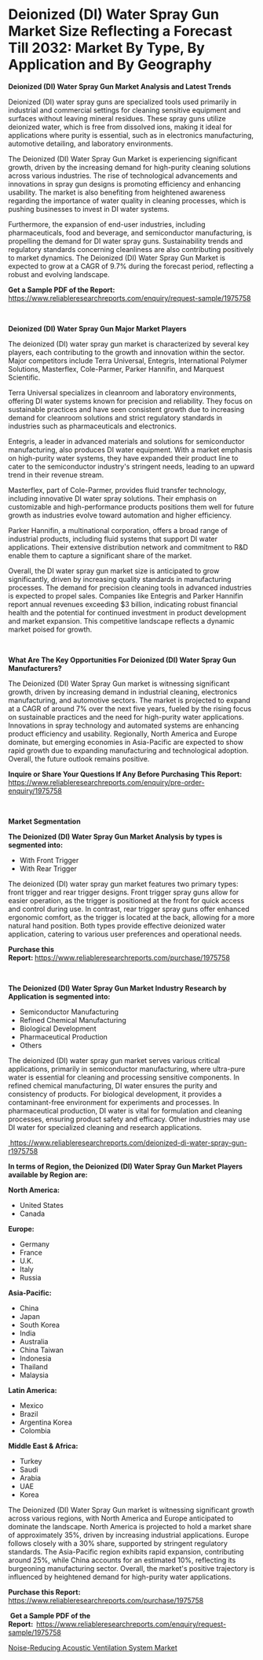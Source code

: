 <p><h1>Deionized (DI) Water Spray Gun Market Size Reflecting a Forecast Till 2032: Market By Type, By Application and By Geography</h1></p><p><strong>Deionized (DI) Water Spray Gun Market Analysis and Latest Trends</strong></p>
<p><p>Deionized (DI) water spray guns are specialized tools used primarily in industrial and commercial settings for cleaning sensitive equipment and surfaces without leaving mineral residues. These spray guns utilize deionized water, which is free from dissolved ions, making it ideal for applications where purity is essential, such as in electronics manufacturing, automotive detailing, and laboratory environments.</p><p>The Deionized (DI) Water Spray Gun Market is experiencing significant growth, driven by the increasing demand for high-purity cleaning solutions across various industries. The rise of technological advancements and innovations in spray gun designs is promoting efficiency and enhancing usability. The market is also benefiting from heightened awareness regarding the importance of water quality in cleaning processes, which is pushing businesses to invest in DI water systems.</p><p>Furthermore, the expansion of end-user industries, including pharmaceuticals, food and beverage, and semiconductor manufacturing, is propelling the demand for DI water spray guns. Sustainability trends and regulatory standards concerning cleanliness are also contributing positively to market dynamics. The Deionized (DI) Water Spray Gun Market is expected to grow at a CAGR of 9.7% during the forecast period, reflecting a robust and evolving landscape.</p></p>
<p><strong>Get a Sample PDF of the Report:&nbsp;</strong> <a href="https://www.reliableresearchreports.com/enquiry/request-sample/1975758?utm_campaign=2260&utm_medium=2&utm_source=Github&utm_content=ia&utm_term=02032025&utm_id=deionized-di-water-spray-gun">https://www.reliableresearchreports.com/enquiry/request-sample/1975758</a></p>
<p>&nbsp;</p>
<p><strong>Deionized (DI) Water Spray Gun Major Market Players</strong></p>
<p><p>The deionized (DI) water spray gun market is characterized by several key players, each contributing to the growth and innovation within the sector. Major competitors include Terra Universal, Entegris, International Polymer Solutions, Masterflex, Cole-Parmer, Parker Hannifin, and Marquest Scientific.</p><p>Terra Universal specializes in cleanroom and laboratory environments, offering DI water systems known for precision and reliability. They focus on sustainable practices and have seen consistent growth due to increasing demand for cleanroom solutions and strict regulatory standards in industries such as pharmaceuticals and electronics.</p><p>Entegris, a leader in advanced materials and solutions for semiconductor manufacturing, also produces DI water equipment. With a market emphasis on high-purity water systems, they have expanded their product line to cater to the semiconductor industry's stringent needs, leading to an upward trend in their revenue stream.</p><p>Masterflex, part of Cole-Parmer, provides fluid transfer technology, including innovative DI water spray solutions. Their emphasis on customizable and high-performance products positions them well for future growth as industries evolve toward automation and higher efficiency.</p><p>Parker Hannifin, a multinational corporation, offers a broad range of industrial products, including fluid systems that support DI water applications. Their extensive distribution network and commitment to R&D enable them to capture a significant share of the market.</p><p>Overall, the DI water spray gun market size is anticipated to grow significantly, driven by increasing quality standards in manufacturing processes. The demand for precision cleaning tools in advanced industries is expected to propel sales. Companies like Entegris and Parker Hannifin report annual revenues exceeding $3 billion, indicating robust financial health and the potential for continued investment in product development and market expansion. This competitive landscape reflects a dynamic market poised for growth.</p></p>
<p>&nbsp;</p>
<p><strong>What Are The Key Opportunities For Deionized (DI) Water Spray Gun Manufacturers?</strong></p>
<p><p>The Deionized (DI) Water Spray Gun market is witnessing significant growth, driven by increasing demand in industrial cleaning, electronics manufacturing, and automotive sectors. The market is projected to expand at a CAGR of around 7% over the next five years, fueled by the rising focus on sustainable practices and the need for high-purity water applications. Innovations in spray technology and automated systems are enhancing product efficiency and usability. Regionally, North America and Europe dominate, but emerging economies in Asia-Pacific are expected to show rapid growth due to expanding manufacturing and technological adoption. Overall, the future outlook remains positive.</p></p>
<p><strong>Inquire or Share Your Questions If Any Before Purchasing This Report:</strong> <a href="https://www.reliableresearchreports.com/enquiry/pre-order-enquiry/1975758?utm_campaign=2260&utm_medium=2&utm_source=Github&utm_content=ia&utm_term=02032025&utm_id=deionized-di-water-spray-gun">https://www.reliableresearchreports.com/enquiry/pre-order-enquiry/1975758</a></p>
<p>&nbsp;</p>
<p><strong>Market Segmentation</strong></p>
<p><strong>The Deionized (DI) Water Spray Gun Market Analysis by types is segmented into:</strong></p>
<p><ul><li>With Front Trigger</li><li>With Rear Trigger</li></ul></p>
<p><p>The deionized (DI) water spray gun market features two primary types: front trigger and rear trigger designs. Front trigger spray guns allow for easier operation, as the trigger is positioned at the front for quick access and control during use. In contrast, rear trigger spray guns offer enhanced ergonomic comfort, as the trigger is located at the back, allowing for a more natural hand position. Both types provide effective deionized water application, catering to various user preferences and operational needs.</p></p>
<p><strong>Purchase this Report:&nbsp;</strong><a href="https://www.reliableresearchreports.com/purchase/1975758?utm_campaign=2260&utm_medium=2&utm_source=Github&utm_content=ia&utm_term=02032025&utm_id=deionized-di-water-spray-gun">https://www.reliableresearchreports.com/purchase/1975758</a></p>
<p>&nbsp;</p>
<p><strong>The Deionized (DI) Water Spray Gun Market Industry Research by Application is segmented into:</strong></p>
<p><ul><li>Semiconductor Manufacturing</li><li>Refined Chemical Manufacturing</li><li>Biological Development</li><li>Pharmaceutical Production</li><li>Others</li></ul></p>
<p><p>The deionized (DI) water spray gun market serves various critical applications, primarily in semiconductor manufacturing, where ultra-pure water is essential for cleaning and processing sensitive components. In refined chemical manufacturing, DI water ensures the purity and consistency of products. For biological development, it provides a contaminant-free environment for experiments and processes. In pharmaceutical production, DI water is vital for formulation and cleaning processes, ensuring product safety and efficacy. Other industries may use DI water for specialized cleaning and research applications.</p></p>
<p><a href="https://www.reliableresearchreports.com/deionized-di-water-spray-gun-r1975758?utm_campaign=2260&utm_medium=2&utm_source=Github&utm_content=ia&utm_term=02032025&utm_id=deionized-di-water-spray-gun">&nbsp;https://www.reliableresearchreports.com/deionized-di-water-spray-gun-r1975758</a></p>
<p><strong>In terms of Region, the Deionized (DI) Water Spray Gun Market Players available by Region are:</strong></p>
<p>
    <p> <strong> North America: </strong>
        <ul>
            <li>United States</li>
            <li>Canada</li>
        </ul>
        </p> 
    <p> <strong> Europe: </strong>
        <ul>
            <li>Germany</li>
            <li>France</li>
            <li>U.K.</li>
            <li>Italy</li>
            <li>Russia</li>
        </ul>
        </p> 
    <p> <strong> Asia-Pacific: </strong>
        <ul>
            <li>China</li>
            <li>Japan</li>
            <li>South Korea</li>
            <li>India</li>
            <li>Australia</li>
            <li>China Taiwan</li>
            <li>Indonesia</li>
            <li>Thailand</li>
            <li>Malaysia</li>
        </ul>
        </p> 
    <p> <strong> Latin America: </strong>
        <ul>
            <li>Mexico</li>
            <li>Brazil</li>
            <li>Argentina Korea</li>
            <li>Colombia</li>
        </ul>
        </p> 
    <p> <strong> Middle East & Africa: </strong>
        <ul>
            <li>Turkey</li>
            <li>Saudi</li>
            <li>Arabia</li>
            <li>UAE</li>
            <li>Korea</li>
        </ul>
    </p>
    </p>
<p><p>The Deionized (DI) Water Spray Gun market is witnessing significant growth across various regions, with North America and Europe anticipated to dominate the landscape. North America is projected to hold a market share of approximately 35%, driven by increasing industrial applications. Europe follows closely with a 30% share, supported by stringent regulatory standards. The Asia-Pacific region exhibits rapid expansion, contributing around 25%, while China accounts for an estimated 10%, reflecting its burgeoning manufacturing sector. Overall, the market's positive trajectory is influenced by heightened demand for high-purity water applications.</p></p>
<p><strong>Purchase this Report: </strong><a href="https://www.reliableresearchreports.com/purchase/1975758?utm_campaign=2260&utm_medium=2&utm_source=Github&utm_content=ia&utm_term=02032025&utm_id=deionized-di-water-spray-gun">https://www.reliableresearchreports.com/purchase/1975758</a></p>
<p>&nbsp;<strong>Get a Sample PDF of the Report:&nbsp;&nbsp;</strong><a href="https://www.reliableresearchreports.com/enquiry/request-sample/1975758?utm_campaign=2260&utm_medium=2&utm_source=Github&utm_content=ia&utm_term=02032025&utm_id=deionized-di-water-spray-gun">https://www.reliableresearchreports.com/enquiry/request-sample/1975758</a></p>
<p><strong></strong></p>
<p><p><a href="https://github.com/mcfred89/Market-Research-Report-List-1/blob/main/noise-reducing-acoustic-ventilation-system-market.md?utm_campaign=2260&utm_medium=2&utm_source=Github&utm_content=ia&utm_term=02032025&utm_id=deionized-di-water-spray-gun">Noise-Reducing Acoustic Ventilation System Market</a></p></p>